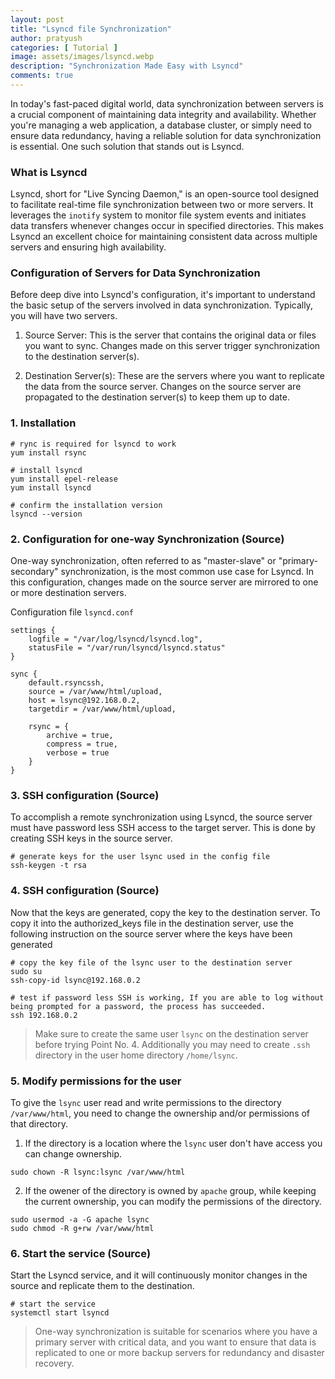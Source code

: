 ```yaml
---
layout: post
title: "Lsyncd file Synchronization"
author: pratyush
categories: [ Tutorial ]
image: assets/images/lsyncd.webp
description: "Synchronization Made Easy with Lsyncd"
comments: true
---
```


In today's fast-paced digital world, data synchronization between servers is a crucial component of maintaining data integrity and availability. Whether you're managing a web application, a database cluster, or simply need to ensure data redundancy, having a reliable solution for data synchronization is essential. One such solution that stands out is Lsyncd.

### What is Lsyncd
Lsyncd, short for "Live Syncing Daemon," is an open-source tool designed to facilitate real-time file synchronization between two or more servers. It leverages the `inotify` system to monitor file system events and initiates data transfers whenever changes occur in specified directories. This makes Lsyncd an excellent choice for maintaining consistent data across multiple servers and ensuring high availability.

### Configuration of Servers for Data Synchronization
Before deep dive into Lsyncd's configuration, it's important to understand the basic setup of the servers involved in data synchronization. Typically, you will have two servers.

1. Source Server: This is the server that contains the original data or files you want to sync. Changes made on this server trigger synchronization to the destination server(s).

2. Destination Server(s): These are the servers where you want to replicate the data from the source server. Changes on the source server are propagated to the destination server(s) to keep them up to date.

### 1. Installation
```
# rync is required for lsyncd to work
yum install rsync

# install lsyncd
yum install epel-release
yum install lsyncd

# confirm the installation version
lsyncd --version
```

### 2. Configuration for one-way Synchronization (Source)
One-way synchronization, often referred to as "master-slave" or "primary-secondary" synchronization, is the most common use case for Lsyncd. In this configuration, changes made on the source server are mirrored to one or more destination servers.

Configuration file `lsyncd.conf`

```
settings {
    logfile = "/var/log/lsyncd/lsyncd.log",
    statusFile = "/var/run/lsyncd/lsyncd.status"
}

sync {
    default.rsyncssh,
    source = /var/www/html/upload,
    host = lsync@192.168.0.2,
    targetdir = /var/www/html/upload,

    rsync = {
        archive = true,
        compress = true,
        verbose = true
    }
}
```

### 3. SSH configuration (Source)
To accomplish a remote synchronization using Lsyncd, the source server must have password less SSH access to the target server. This is done by creating SSH keys in the source server.

```
# generate keys for the user lsync used in the config file
ssh-keygen -t rsa
```

### 4. SSH configuration (Source)
Now that the keys are generated, copy the key to the destination server. To copy it into the authorized_keys file in the destination server, use the following instruction on the source server where the keys have been generated

```
# copy the key file of the lsync user to the destination server
sudo su
ssh-copy-id lsync@192.168.0.2

# test if password less SSH is working, If you are able to log without being prompted for a password, the process has succeeded.
ssh 192.168.0.2
```
> Make sure to create the same user `lsync` on the destination server before trying Point No. 4. Additionally you may need to create `.ssh` directory in the user home directory `/home/lsync`.

### 5. Modify permissions for the user
To give the `lsync` user read and write permissions to the directory `/var/www/html`, you need to change the ownership and/or permissions of that directory. 

1. If the directory is a location where the `lsync` user don't have access you can change ownership.

```
sudo chown -R lsync:lsync /var/www/html
```

2. If the owener of the directory is owned by `apache` group, while keeping the current ownership, you can modify the permissions of the directory.

```
sudo usermod -a -G apache lsync
sudo chmod -R g+rw /var/www/html
```

### 6. Start the service (Source)
Start the Lsyncd service, and it will continuously monitor changes in the source  and replicate them to the destination.

```
# start the service
systemctl start lsyncd
```

> One-way synchronization is suitable for scenarios where you have a primary server with critical data, and you want to ensure that data is replicated to one or more backup servers for redundancy and disaster recovery.